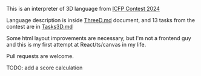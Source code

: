 This is an interpreter of 3D language from [ICFP Contest 2024](https://icfpcontest2024.github.io)

Language description is inside [ThreeD.md]() document, and 13 tasks from the contest are in [Tasks3D.md]()

Some html layout improvements are necessary, but I'm not a frontend guy and this is my first attempt at React/ts/canvas in my life.

Pull requests are welcome.

TODO: add a score calculation
